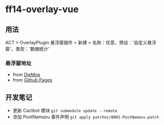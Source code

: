 # ff14-overlay-vue

## 用法

ACT > OverlayPlugin 悬浮窗插件 > 新建 > 名称：任意，预设：'自定义悬浮窗'，类型：'数据统计'

### 悬浮窗地址

- from [DieMoe](https://souma.diemoe.net/#/)
- from [Github Pages](https://souma-sumire.github.io/ff14-overlay-vue/#/)

## 开发笔记

- 更新 Cactbot 模块 `git submodule update --remote`
- 添加 PostNamazu 事件声明 `git apply patches/0001-PostNamazu.patch`
